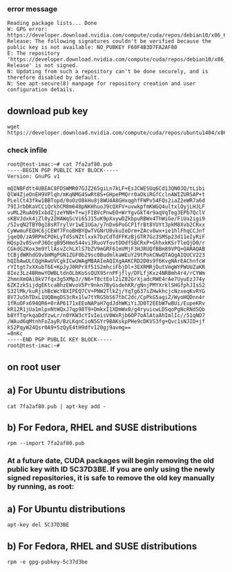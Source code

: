 ### error message

````
Reading package lists... Done                                               
W: GPG error: https://developer.download.nvidia.com/compute/cuda/repos/debian10/x86_64  Release: The following signatures couldn't be verified because the public key is not available: NO_PUBKEY F60F4B3D7FA2AF80
E: The repository 'https://developer.download.nvidia.com/compute/cuda/repos/debian10/x86_64  Release' is not signed.
N: Updating from such a repository can't be done securely, and is therefore disabled by default.
N: See apt-secure(8) manpage for repository creation and user configuration details.
````

## download pub key
````
wget https://developer.download.nvidia.com/compute/cuda/repos/ubuntu1404/x86_64/7fa2af80.pub
````

### check infile 
````
root@test-imac:~# cat 7fa2af80.pub 
-----BEGIN PGP PUBLIC KEY BLOCK-----
Version: GnuPG v1

mQINBFdtt4UBEAC8FDSWMR07GJZ265giLn7kLF+EsJCWESUq6Cd13QN0JQ/tLibi
QlW4ZjeOnEH9VPlqh/mKqNMG4SwRt8S+GHpePMQrr0aOkiRGfCclnAWIZURSAP+t
PLelCt43fkw1BBTopd/0oOzO8kHu8j8WU4A8GHxqghfFWPv54FQs2iaZ2eWR7a6d
79IJrbDKaVCCiQrkhCM8m648pNKHhuoJ9cQXFV+uvwkpfmKWGQ4ultxlOyjLHJLF
vuML2RuAO9IxbdZjzeYNN+T+wjFIBVcPnwEO+WrYgvGkT4r9aqVqTeg3EPb7QclV
sKBVJdxk4jZl0y22HAWqScVi6SJ15uK9pXxywDZkbpuRBWx4ThWiGe/FiUa2igi9
/SIvqN2TBY0g18sRTrylVr1wE1UGa/y7nDx6PoGCP1frBt8YUYt3pkM8Xvb2CRxx
CyWwmuFEQHC6jCEWf7FnoBHBYQwTVGNrU0vkuIeDrm+ZAcv8wx+ie1hlFhqCCJnf
jqeQ0/zA9RPmCPOkLyTdSsNZtlxxk7bzCdTdFFKzBjGTR7Gz3SMSp23d11eIyRiF
HQsp2v0SvnPJ6OcgB95Hmo544vi3RuoVfovtDOdfSBCRxP+GhhxkKSrTleQjD0/r
CGkdG2Kox3m9YllAsvZchLXlS7bZV9mGRF61mVMjF3HJRUQfBBm89VPQ+QARAQAB
tCBjdWRhdG9vbHMgPGN1ZGF0b29sc0BudmlkaWEuY29tPokCNwQTAQgAIQUCV223
hQIbAwULCQgHAwUVCgkICwUWAgMBAAIeAQIXgAAKCRD2D0s9f6KvgNArEAChnfcW
rYItgt7xXXubT6E+KpJyJ0RPrXf51S2mhciFbjDl+3EXRMRjOutVmgWYPWUUZaKR
8Iez3Lz4BRmwYOWBLtdnOLbKoSsQUX95rnPFjfly/DFLfjKxz4NRBmh4r4/rCYWm
2hmnXmOAi8kV7fqx3g5XMpJ//N6+T8ctEol2iZ82GrXjadcRWE4rAe7UyuEzJ74y
6ZKIzk5ijdgEKtcaBhzEWvoV5Pr9nkn7ByGsdehKR/gNnjPMYXrklSHGfphJIsS2
S32lMk/kuRjihBcWcYBXIPEQ7CV+PNW2TlkZj/YqTg637sZHwkhcjcNzxeqKvRYG
8V7Ju5hTDxL1UQBmgDS3cRx1lw7tYRG5bS67tbC2dc/CpPkG5agiZ/WyoHQDnn4r
1fRuOFx694QR6+0rAP6171xEEoNAPaH7gdJdhWKiYiJD0T2EEbW7wBUi/EupeKRv
kR12R1jUa1mlpxNtWQxJ7qp98T9+DmkxI1XDmWx0/g4ryuicwLDSqoPgNcRNdSQb
b8YfTqrkqaDdYzwLr/n0YKW3cYIvIeisV0WxRjb6OP7oAlAtaAhImlIc//51qNO7
/WAud6qMtnhFoZayR/BzLKqnCioN5GYr9BAKskpPHe9cDKVS3fg+Qvc1sNJID+jf
k52PqyW24Qsr0A9+5zQyE4tH9dfv120gj9avmg==
=0nKc
-----END PGP PUBLIC KEY BLOCK-----
root@test-imac:~#
````

## on root user
## a) For Ubuntu distributions
````
cat 7fa2af80.pub | apt-key add -
````
## b) For Fedora, RHEL and SUSE distributions
````
rpm --import 7fa2af80.pub
````

### At a future date, CUDA packages will begin removing the old public key with ID 5C37D3BE. If you are only using the newly signed repositories, it is safe to remove the old key manually by running, as root:
## a) For Ubuntu distributions
````
apt-key del 5C37D3BE
````
## b) For Fedora, RHEL and SUSE distributions
````
rpm -e gpg-pubkey-5c37d3be
````
